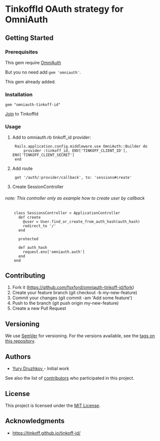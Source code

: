 # TinkoffId OAuth strategy for OmniAuth

## Getting Started
### Prerequisites

This gem require [OmniAuth](http://github.com/intridea/omniauth)

But you no need add `gem 'omniauth'`.

This gem already added.

### Installation

    gem "omniauth-tinkoff-id"

[Join](https://tinkoff.github.io/tinkoff-id/join/) to TinkoffId

### Usage

1. Add to omniauth.rb tinkoff_id provider:

        Rails.application.config.middleware.use OmniAuth::Builder do
            provider :tinkoff_id, ENV['TINKOFF_CLIENT_ID'], ENV['TINKOFF_CLIENT_SECRET']
        end

2. Add route

        get '/auth/:provider/callback', to: 'sessions#create'

3. Create SessionController
###### note: This controller only as example how to create user by callback

        class SessionsController < ApplicationController
          def create
            @user = User.find_or_create_from_auth_hash(auth_hash)
            redirect_to '/'
          end

          protected

          def auth_hash
            request.env['omniauth.auth']
          end
        end


## Contributing

1. Fork it (<https://github.com/foxford/omniauth-tinkoff-id/fork>)
2. Create your feature branch (git checkout -b my-new-feature)
3. Commit your changes (git commit -am 'Add some feature')
4. Push to the branch (git push origin my-new-feature)
5. Create a new Pull Request

## Versioning

We use [SemVer](http://semver.org/) for versioning. For the versions available,
see the [tags on this repository](ttps://github.com/foxford/omniauth-tinkoff-id/tags).

## Authors

* [ Yury Druzhkov ](https://github.com/badlamer) - Initial work

See also the list of [contributors](https://github.com/foxford/omniauth-tinkoff-id/contributors) who participated in this project.

## License

This project is licensed under the [MIT License](LICENSE.txt).

## Acknowledgments

* https://tinkoff.github.io/tinkoff-id/